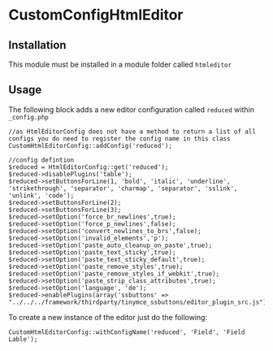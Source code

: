 # CustomConfigHtmlEditor

## Installation
This module must be installed in a module folder called `htmleditor`

## Usage
The following block adds a new editor configuration called `reduced` within `_config.php`
```
//as HtmlEditorConfig does not have a method to return a list of all configs you do need to register the config name in this class
CustomHtmlEditorConfig::addConfig('reduced');

//config defintion
$reduced = HtmlEditorConfig::get('reduced');
$reduced->disablePlugins('table');
$reduced->setButtonsForLine(1, 'bold', 'italic', 'underline', 'strikethrough', 'separator', 'charmap', 'separator', 'sslink', 'unlink', 'code');
$reduced->setButtonsForLine(2);
$reduced->setButtonsForLine(3);
$reduced->setOption('force_br_newlines',true);
$reduced->setOption('force_p_newlines',false);
$reduced->setOption('convert_newlines_to_brs',false);
$reduced->setOption('invalid_elements','p');
$reduced->setOption('paste_auto_cleanup_on_paste',true);
$reduced->setOption('paste_text_sticky',true);
$reduced->setOption('paste_text_sticky_default',true);
$reduced->setOption('paste_remove_styles',true);
$reduced->setOption('paste_remove_styles_if_webkit',true);
$reduced->setOption('paste_strip_class_attributes',true);
$reduced->setOption('language', 'de');
$reduced->enablePlugins(array('ssbuttons' => "../../../framework/thirdparty/tinymce_ssbuttons/editor_plugin_src.js"));
```

To create a new instance of the editor just do the following:
```
CustomHtmlEditorConfig::withConfigName('reduced', 'Field', 'Field Lable');
```
